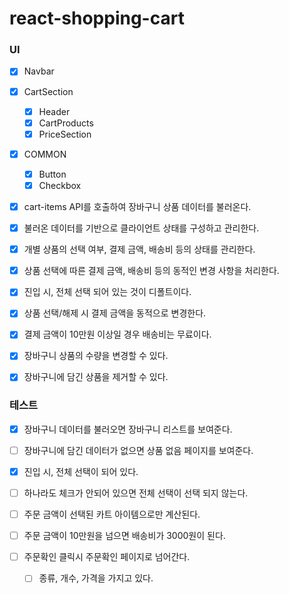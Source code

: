 # react-shopping-cart

### UI

- [x] Navbar
- [x] CartSection
  - [x] Header
  - [x] CartProducts
  - [x] PriceSection
- [x] COMMON

  - [x] Button
  - [x] Checkbox

- [x] cart-items API를 호출하여 장바구니 상품 데이터를 불러온다.
- [x] 불러온 데이터를 기반으로 클라이언트 상태를 구성하고 관리한다.
- [x] 개별 상품의 선택 여부, 결제 금액, 배송비 등의 상태를 관리한다.
- [x] 상품 선택에 따른 결제 금액, 배송비 등의 동적인 변경 사항을 처리한다.
- [x] 진입 시, 전체 선택 되어 있는 것이 디폴트이다.
- [x] 상품 선택/해제 시 결제 금액을 동적으로 변경한다.
- [x] 결제 금액이 10만원 이상일 경우 배송비는 무료이다.
- [x] 장바구니 상품의 수량을 변경할 수 있다.
- [x] 장바구니에 담긴 상품을 제거할 수 있다.

### 테스트

- [x] 장바구니 데이터를 불러오면 장바구니 리스트를 보여준다.
- [ ] 장바구니에 담긴 데이터가 없으면 상품 없음 페이지를 보여준다.
- [x] 진입 시, 전체 선택이 되어 있다.

- [ ] 하나라도 체크가 안되어 있으면 전체 선택이 선택 되지 않는다.
- [ ] 주문 금액이 선택된 카트 아이템으로만 계산된다.
- [ ] 주문 금액이 10만원을 넘으면 배송비가 3000원이 된다.

- [ ] 주문확인 클릭시 주문확인 페이지로 넘어간다.
  - [ ] 종류, 개수, 가격을 가지고 있다.
